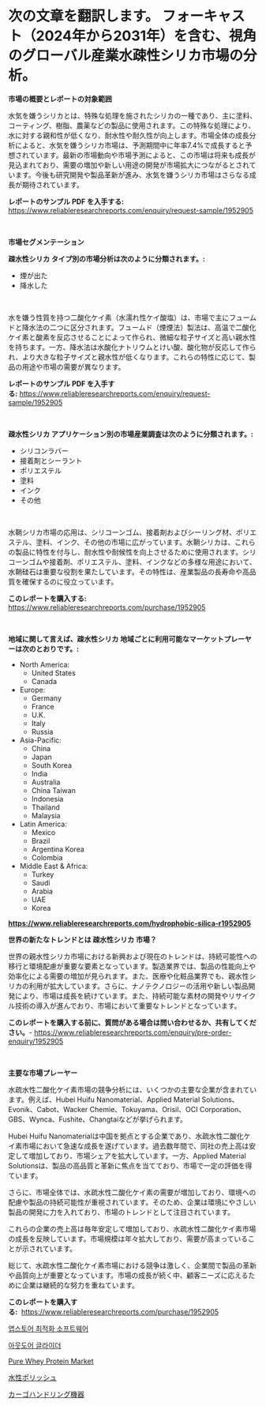 <p><h1>次の文章を翻訳します。 フォーキャスト（2024年から2031年）を含む、視角のグローバル産業水疎性シリカ市場の分析。</h1></p><p><strong>市場の概要とレポートの対象範囲</strong></p>
<p><p>水気を嫌うシリカとは、特殊な処理を施されたシリカの一種であり、主に塗料、コーティング、樹脂、農薬などの製品に使用されます。この特殊な処理により、水に対する親和性が低くなり、耐水性や耐久性が向上します。市場全体の成長分析によると、水気を嫌うシリカ市場は、予測期間中に年率7.4%で成長すると予想されています。最新の市場動向や市場予測によると、この市場は将来も成長が見込まれており、需要の増加や新しい用途の開発が市場拡大につながるとされています。今後も研究開発や製品革新が進み、水気を嫌うシリカ市場はさらなる成長が期待されています。</p></p>
<p><strong>レポートのサンプル PDF を入手する:</strong> <a href="https://www.reliableresearchreports.com/enquiry/request-sample/1952905">https://www.reliableresearchreports.com/enquiry/request-sample/1952905</a></p>
<p>&nbsp;</p>
<p><strong>市場セグメンテーション</strong></p>
<p><strong>疎水性シリカ タイプ別の市場分析は次のように分類されます。:</strong></p>
<p><ul><li>煙が出た</li><li>降水した</li></ul></p>
<p>&nbsp;</p>
<p><p>水を嫌う性質を持つ二酸化ケイ素（水濡れ性ケイ酸塩）は、市場で主にフュームドと降水法の二つに区分されます。フュームド（煙煙法）製法は、高温で二酸化ケイ素と酸素を反応させることによって作られ、微細な粒子サイズと高い親水性を持ちます。一方、降水法は水酸化ナトリウムとけい酸、酸化物が反応して作られ、より大きな粒子サイズと親水性が低くなります。これらの特性に応じて、製品の用途や市場の需要が異なります。</p></p>
<p><strong>レポートのサンプル PDF を入手する:</strong>&nbsp;<a href="https://www.reliableresearchreports.com/enquiry/request-sample/1952905">https://www.reliableresearchreports.com/enquiry/request-sample/1952905</a></p>
<p>&nbsp;</p>
<p><strong> 疎水性シリカ アプリケーション別の市場産業調査は次のように分類されます。:</strong></p>
<p><ul><li>シリコンラバー</li><li>接着剤とシーラント</li><li>ポリエステル</li><li>塗料</li><li>インク</li><li>その他</li></ul></p>
<p>&nbsp;</p>
<p><p>水鞘シリカ市場の応用は、シリコーンゴム、接着剤およびシーリング材、ポリエステル、塗料、インク、その他の市場に広がっています。水鞘シリカは、これらの製品に特性を付与し、耐水性や耐候性を向上させるために使用されます。シリコーンゴムや接着剤、ポリエステル、塗料、インクなどの多様な用途において、水鞘硅石は重要な役割を果たしています。その特性は、産業製品の長寿命や高品質を確保するのに役立っています。</p></p>
<p><strong>このレポートを購入する:</strong>&nbsp; <a href="https://www.reliableresearchreports.com/purchase/1952905">https://www.reliableresearchreports.com/purchase/1952905</a></p>
<p>&nbsp;</p>
<p><strong>地域に関して言えば、疎水性シリカ 地域ごとに利用可能なマーケットプレーヤーは次のとおりです。:</strong></p>
<p><ul>
    <li>
        North America:
        <ul>
            <li>United States</li>
            <li>Canada</li>
        </ul>
    </li>
    <li>
        Europe:
        <ul>
            <li>Germany</li>
            <li>France</li>
            <li>U.K.</li>
            <li>Italy</li>
            <li>Russia</li>
        </ul>
    </li>
    <li>
        Asia-Pacific:
        <ul>
            <li>China</li>
            <li>Japan</li>
            <li>South Korea</li>
            <li>India</li>
            <li>Australia</li>
            <li>China Taiwan</li>
            <li>Indonesia</li>
            <li>Thailand</li>
            <li>Malaysia</li>
        </ul>
    </li>
    <li>
        Latin America:
        <ul>
            <li>Mexico</li>
            <li>Brazil</li>
            <li>Argentina Korea</li>
            <li>Colombia</li>
        </ul>
    </li>
    <li>
        Middle East & Africa:
        <ul>
            <li>Turkey</li>
            <li>Saudi</li>
            <li>Arabia</li>
            <li>UAE</li>
            <li>Korea</li>
        </ul>
    </li>
    </ul></p>
<p><strong><a href="https://www.reliableresearchreports.com/hydrophobic-silica-r1952905">https://www.reliableresearchreports.com/hydrophobic-silica-r1952905</a></strong>&nbsp;</p>
<p><strong>世界の新たなトレンドとは 疎水性シリカ 市場？</strong></p>
<p><p>世界の親水性シリカ市場における新興および現在のトレンドは、持続可能性への移行と環境配慮が重要な要素となっています。製造業界では、製品の性能向上や効率化による需要の増加が見られます。また、医療や化粧品業界でも、親水性シリカの利用が拡大しています。さらに、ナノテクノロジーの活用や新しい製品開発により、市場は成長を続けています。また、持続可能な素材の開発やリサイクル技術の導入が進んでおり、市場において重要なトレンドとなっています。</p></p>
<p><strong>このレポートを購入する前に、質問がある場合は問い合わせるか、共有してください。</strong>- <a href="https://www.reliableresearchreports.com/enquiry/pre-order-enquiry/1952905">https://www.reliableresearchreports.com/enquiry/pre-order-enquiry/1952905</a></p>
<p>&nbsp;</p>
<p><strong>主要な市場プレーヤー</strong></p>
<p><p>水疏水性二酸化ケイ素市場の競争分析には、いくつかの主要な企業が含まれています。例えば、Hubei Huifu Nanomaterial、Applied Material Solutions、Evonik、Cabot、Wacker Chemie、Tokuyama、Orisil、OCI Corporation、GBS、Wynca、Fushite、Changtaiなどが挙げられます。</p><p>Hubei Huifu Nanomaterialは中国を拠点とする企業であり、水疏水性二酸化ケイ素市場において急速な成長を遂げています。過去数年間で、同社の売上高は安定して増加しており、市場シェアを拡大しています。一方、Applied Material Solutionsは、製品の高品質と革新に焦点を当てており、市場で一定の評価を得ています。</p><p>さらに、市場全体では、水疏水性二酸化ケイ素の需要が増加しており、環境への配慮や製品の持続可能性が重視されています。そのため、企業は環境にやさしい製品の開発に力を入れており、市場のトレンドとして注目されています。</p><p>これらの企業の売上高は毎年安定して増加しており、水疏水性二酸化ケイ素市場の成長を反映しています。市場規模は年々拡大しており、需要が高まっていることが示されています。</p><p>総じて、水疏水性二酸化ケイ素市場における競争は激しく、企業間で製品の革新や品質向上が重要となっています。市場の成長が続く中、顧客ニーズに応えるために企業は継続的な努力を重ねています。</p></p>
<p><strong>このレポートを購入する:</strong>&nbsp;&nbsp;<a href="https://www.reliableresearchreports.com/purchase/1952905">https://www.reliableresearchreports.com/purchase/1952905</a></p>
<p><p><a href="https://medium.com/@avramcornescu20221/%EC%95%B1-%EC%8A%A4%ED%86%A0%EC%96%B4-%EC%B5%9C%EC%A0%81%ED%99%94-%EC%86%8C%ED%94%84%ED%8A%B8%EC%9B%A8%EC%96%B4-%EC%8B%9C%EC%9E%A5-%EC%A0%84%EB%A7%9D-%EC%82%B0%EC%97%85-%EA%B0%9C%EC%9A%94-%EB%B0%8F-%EC%98%88%EC%B8%A1-2024%EB%85%84%EB%B6%80%ED%84%B0-2031%EB%85%84%EA%B9%8C%EC%A7%80-08ce5815e79d">앱스토어 최적화 소프트웨어</a></p><p><a href="https://github.com/RichardLueilwitz787/Market-Research-Report-List-1/blob/main/653987117691.md">아웃도어 글라이더</a></p><p><a href="https://github.com/Sherrillcrooksxa8i18ucf2m/Market-Research-Report-List-1/blob/main/pure-whey-protein-market.md">Pure Whey Protein Market</a></p><p><a href="https://github.com/JacksonWiza1924/Market-Research-Report-List-1/blob/main/448294918917.md">水性ポリッシュ</a></p><p><a href="https://medium.com/@rylanaufman56456/%E8%B2%A8%E7%89%A9%E5%8F%96%E6%89%B1%E8%A3%85%E7%BD%AE%E5%B8%82%E5%A0%B4%E5%88%86%E6%9E%90-%E3%81%9D%E3%81%AEcagr-%E5%B8%82%E5%A0%B4%E3%82%BB%E3%82%B0%E3%83%A1%E3%83%B3%E3%83%86%E3%83%BC%E3%82%B7%E3%83%A7%E3%83%B3-%E3%81%8A%E3%82%88%E3%81%B3%E3%82%B0%E3%83%AD%E3%83%BC%E3%83%90%E3%83%AB%E7%94%A3%E6%A5%AD%E6%A6%82%E8%A6%81-0aab92d9d8e2">カーゴハンドリング機器</a></p></p>